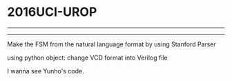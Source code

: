 # 2016UCI-UROP
--------------------------
-------------------------

Make the FSM from the natural language format by using Stanford Parser

using python
object: change VCD format into Verilog file

I wanna see Yunho's code.

